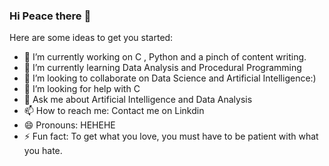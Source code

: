 ### Hi Peace there 👋

<!--
**Recdata/Recdata** is a ✨ _special_ ✨ repository because its `README.md` (this file) appears on your GitHub profile.-->

Here are some ideas to get you started:

- 🔭 I’m currently working on C , Python and a pinch of content writing.
- 🌱 I’m currently learning Data Analysis and Procedural Programming
- 👯 I’m looking to collaborate on Data Science and Artificial Intelligence:)
- 🤔 I’m looking for help with C 
- 💬 Ask me about Artificial Intelligence and Data Analysis
- 📫 How to reach me: Contact me on Linkdin 
- 😄 Pronouns: HEHEHE
- ⚡ Fun fact: To get what you love, you must have to be patient with what you hate.

